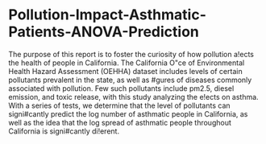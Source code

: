 # Pollution-Impact-Asthmatic-Patients-ANOVA-Prediction

The purpose of this report is to foster the curiosity of how pollution a!ects the health of people in California. The California O"ce of Environmental Health Hazard Assessment (OEHHA) dataset includes levels of certain pollutants prevalent in the state, as well as #gures of diseases commonly associated with pollution. Few such pollutants include pm2.5, diesel emission, and toxic release, with this study analyzing the e!ects on asthma. With a series of tests, we determine that the level of pollutants can signi#cantly predict the log number of asthmatic people in California, as well as the idea that the log spread of asthmatic people throughout California is signi#cantly di!erent.
